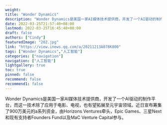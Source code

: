 ```yaml
---
weight: 
title: "Wonder Dynamics"
description: "Wonder Dynamics是美国一家AI媒体技术提供商，开发了一个AI驱动的制作平台，而这一技术除了应用于电影、电视，也有望拓展至元宇宙领域。"
date: 2022-03-25T21:57:40+08:00
lastmod: 2022-03-25T16:45:40+08:00
draft: false
authors: ["Cindy"]
featuredImage: "202.jpg"
link: "https://view.inews.qq.com/a/20211213A078K800"
tags: ["Wonder Dynamics","人工智能"]
categories: ["navigation"]
navigation: ["人工智能"]
lightgallery: true
toc: true
pinned: false
recommend: false
recommend1: false
---
```

Wonder Dynamics是美国一家AI媒体技术提供商，开发了一个AI驱动的制作平台，而这一技术除了应用于电影、电视，也有望拓展至元宇宙领域。近日宣布筹集了900万美元的a系列资金，由Horizons Ventures牵头，Epic Games、三星Next和现有支持者Founders Fund以及MaC Venture Capital参与。